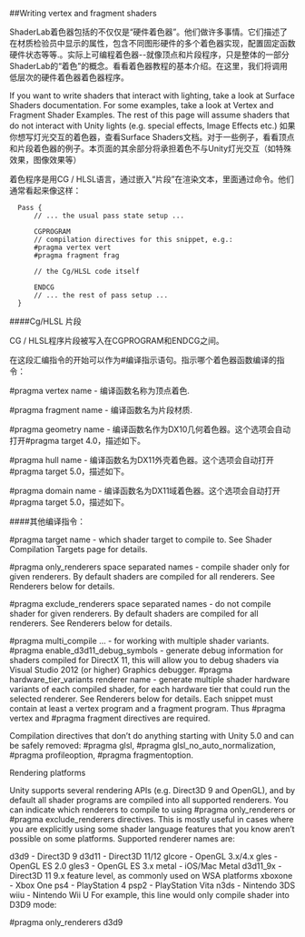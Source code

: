 ##Writing vertex and fragment shaders

ShaderLab着色器包括的不仅仅是“硬件着色器”。他们做许多事情。它们描述了在材质检验员中显示的属性，包含不同图形硬件的多个着色器实现，配置固定函数硬件状态等等.。实际上可编程着色器--就像顶点和片段程序，只是整体的一部分ShaderLab的“着色”的概念。看看着色器教程的基本介绍。在这里，我们将调用低层次的硬件着色器着色器程序。

If you want to write shaders that interact with lighting, take a look at Surface Shaders documentation. For some examples, take a look at Vertex and Fragment Shader Examples. The rest of this page will assume shaders that do not interact with Unity lights (e.g. special effects, Image Effects etc.)
如果你想写灯光交互的着色器，查看Surface Shaders文档。对于一些例子，看看顶点和片段着色器的例子。本页面的其余部分将承担着色不与Unity灯光交互（如特殊效果，图像效果等）

着色程序是用CG / HLSL语言，通过嵌入“片段”在渲染文本，里面通过命令。他们通常看起来像这样：

```
  Pass {
      // ... the usual pass state setup ...
      
      CGPROGRAM
      // compilation directives for this snippet, e.g.:
      #pragma vertex vert
      #pragma fragment frag
      
      // the Cg/HLSL code itself
      
      ENDCG
      // ... the rest of pass setup ...
  }
```

####Cg/HLSL 片段

CG / HLSL程序片段被写入在CGPROGRAM和ENDCG之间。

在这段汇编指令的开始可以作为#编译指示语句。指示哪个着色器函数编译的指令：

\#pragma vertex name - 编译函数名称为顶点着色.

\#pragma fragment name - 编译函数名为片段材质.

\#pragma geometry name - 编译函数名作为DX10几何着色器。这个选项会自动打开#pragma target 4.0，描述如下。

\#pragma hull name - 编译函数名为DX11外壳着色器。这个选项会自动打开#pragma target 5.0，描述如下。

\#pragma domain name - 编译函数名为DX11域着色器。这个选项会自动打开#pragma target 5.0，描述如下。

####其他编译指令：

#pragma target name - which shader target to compile to. See Shader Compilation Targets page for details.

#pragma only_renderers space separated names - compile shader only for given renderers. By default shaders are compiled for all renderers. See Renderers below for details.

#pragma exclude_renderers space separated names - do not compile shader for given renderers. By default shaders are compiled for all renderers. See Renderers below for details.

#pragma multi_compile … - for working with multiple shader variants.
#pragma enable_d3d11_debug_symbols - generate debug information for shaders compiled for DirectX 11, this will allow you to debug shaders via Visual Studio 2012 (or higher) Graphics debugger.
#pragma hardware_tier_variants renderer name - generate multiple shader hardware variants of each compiled shader, for each hardware tier that could run the selected renderer. See Renderers below for details.
Each snippet must contain at least a vertex program and a fragment program. Thus #pragma vertex and #pragma fragment directives are required.

Compilation directives that don’t do anything starting with Unity 5.0 and can be safely removed: #pragma glsl, #pragma glsl_no_auto_normalization, #pragma profileoption, #pragma fragmentoption.

Rendering platforms

Unity supports several rendering APIs (e.g. Direct3D 9 and OpenGL), and by default all shader programs are compiled into all supported renderers. You can indicate which renderers to compile to using #pragma only_renderers or #pragma exclude_renderers directives. This is mostly useful in cases where you are explicitly using some shader language features that you know aren’t possible on some platforms. Supported renderer names are:

d3d9 - Direct3D 9
d3d11 - Direct3D 11/12
glcore - OpenGL 3.x/4.x
gles - OpenGL ES 2.0
gles3 - OpenGL ES 3.x
metal - iOS/Mac Metal
d3d11_9x - Direct3D 11 9.x feature level, as commonly used on WSA platforms
xboxone - Xbox One
ps4 - PlayStation 4
psp2 - PlayStation Vita
n3ds - Nintendo 3DS
wiiu - Nintendo Wii U
For example, this line would only compile shader into D3D9 mode:

#pragma only_renderers d3d9